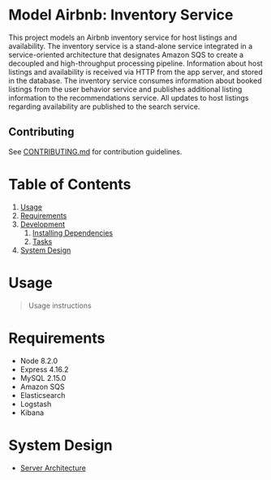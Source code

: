 # Model Airbnb: Inventory Service

This project models an Airbnb inventory service for host listings and availability. The inventory service is a stand-alone service integrated in a service-oriented architecture that designates Amazon SQS to create a decoupled and high-throughput processing pipeline. Information about host listings and availability is received via HTTP from the app server, and stored in the database. The inventory service consumes information about booked listings from the user behavior service and publishes additional listing information to the recommendations service. All updates to host listings regarding availability are published to the search service. 

## Contributing

See [CONTRIBUTING.md](CONTRIBUTING.md) for contribution guidelines.

# Table of Contents

1. [Usage](#Usage)
1. [Requirements](#requirements)
1. [Development](#development)
    1. [Installing Dependencies](#installing-dependencies)
    1. [Tasks](#tasks)
1. [System Design](#system-design)

# Usage

> Usage instructions

# Requirements

- Node 8.2.0
- Express 4.16.2
- MySQL 2.15.0
- Amazon SQS
- Elasticsearch
- Logstash
- Kibana

# System Design
- [Server Architecture](./docs/Architecture.md)

